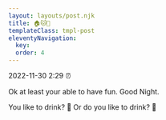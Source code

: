 ```yaml
---
layout: layouts/post.njk
title: 🏠🐱💞
templateClass: tmpl-post
eleventyNavigation:
  key: 
  order: 4
---
```


2022-11-30 2:29 ⏰

Ok at least your able to have fun.
Good Night.

You like to drink? 🥃
Or do you like to drink? 🥛